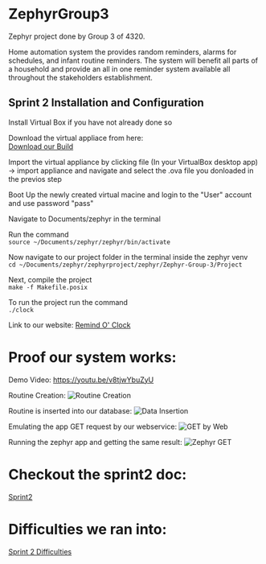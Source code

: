 # ZephyrGroup3
Zephyr project done by Group 3 of 4320.

Home automation system the provides random reminders, alarms for schedules, and infant routine reminders. The system will benefit all parts of a household and provide an all in one reminder system available all throughout the stakeholders establishment.



## Sprint 2 Installation and Configuration

Install Virtual Box if you have not already done so  

Download the virtual appliace from here:     
[Download our Build](https://www.mediafire.com/file/3to5e7f6vyl54r3/ZephyrOS.ova/file)  

Import the virtual appliance by clicking file (In your VirtualBox desktop app) ->  import appliance and navigate and select the .ova file you donloaded in the previos step  

Boot Up the newly created virtual macine and login to the "User" account and use password "pass"  

Navigate to Documents/zephyr in the terminal  

Run the command  
`source ~/Documents/zephyr/zephyr/bin/activate`

Now navigate to our project folder in the terminal inside the zephyr venv    
`cd ~/Documents/zephyr/zephyrproject/zephyr/Zephyr-Group-3/Project`  

Next, compile the project  
`make -f Makefile.posix`  

To run the project run the command  
`./clock`

Link to our website:
[Remind O' Clock](http://ec2-34-201-220-43.compute-1.amazonaws.com/remindOclock/)

# Proof our system works:

Demo Video:
https://youtu.be/v8tjwYbuZyU

Routine Creation:
![Routine Creation](https://github.com/segFaultCity/ZephyrGroup3/blob/master/images/routineCreation.png)  

Routine is inserted into our database:
![Data Insertion](https://github.com/segFaultCity/ZephyrGroup3/blob/master/images/insertionIntoDatabase.png)

Emulating the app GET request by our webservice:
![GET by Web](https://github.com/segFaultCity/ZephyrGroup3/blob/master/images/GETRequestByWeb.png)

Running the zephyr app and getting the same result:
![Zephyr GET](https://github.com/segFaultCity/ZephyrGroup3/blob/master/images/zephyrAppRunning.jpg)

# Checkout the sprint2 doc:
[Sprint2](https://github.com/segFaultCity/ZephyrGroup3/blob/master/markdownFiles/SystemNeeds.md)

# Difficulties we ran into:
[Sprint 2 Difficulties](https://github.com/segFaultCity/ZephyrGroup3/blob/master/markdownFiles/Sprint2Difficulties.md)
